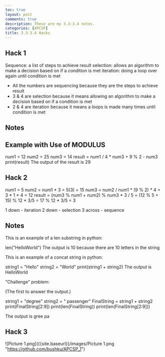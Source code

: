 ```yaml
---
toc: true
layout: post
comments: true
description: These are my 3.3-3.4 notes.
categories: [APCSP]
title: 3.3-3.4 Hacks
---
```

## Hack 1
Sequence: a list of steps to achieve result
selection: allows an algorithm to make a decision based on if a condition is met
iteration: doing a loop over again until condition is met

 - All the numbers are sequencing because they are the steps to achieve result
 - 3 & 4 are selection because it means allowing an algorithm to make a decision based on if a condition is met
 - 2 & 4 are iteration because it means a loops is made many times until condition is met
## Notes
## Example with Use of MODULUS 
num1 = 12
num2 = 25
num3 = 14
result = num1 / 4 * num3 + 9 % 2 - num3
print(result)
The output of the result is 29

## Hack 2
num1 = 5
num2 = num1 * 3 = 5(3) = 15
num3 = num2 / num1 * (9 % 2) * 4 = 3 * 1 * 4 = 12
result = (num3 % num1 + num2) % num3 * 3 / 5 = (12 % 5 + 15) % 12 * 3/5 = 17 % 12 * 3/5 = 3

1 down - iteration
2 down - selection
3 across - sequence
## Notes
This is an example of a len substring in python:

len("HelloWorld")
The output is 10 because there are 10 letters in the string

This is an example of a concat string in python:

string1 = "Hello"
string2 = "World"
print(string1 + string2)
The output is HelloWorld

"Challenge" problem:

(The first to answer the output.)

string1 = "degree"
string2 = " passenger"
FinalString = string1 + string2
print(FinalString[2:9])
print(len(FinalString))
print(len(FinalString[2:9]))

The output is gree pa

## Hack 3
![Picture 1.png]({{site.baseurl}}/images/Picture 1.png "https://github.com/bushku/APCSP_1")